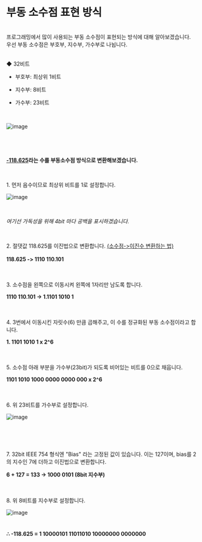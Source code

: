 # 부동 소수점 표현 방식 

<br>
프로그래밍에서 많이 사용되는 부동 소수점이 표현되는 방식에 대해 알아보겠습니다.
<br>우선 부동 소수점은 부호부, 지수부, 가수부로 나뉩니다.
<br><br>

◆ 32비트

- 부호부: 최상위 1비트

- 지수부: 8비트

- 가수부: 23비트 
<br>

![image](https://user-images.githubusercontent.com/46551002/75246483-341a8e80-5813-11ea-81ee-caa506fa4f76.png)


#
<br>

<b><u>-118.625</u>라는 수를 부동소수점 방식으로 변환해보겠습니다.</b>

<br>

<p>1. 먼저 음수이므로 최상위 비트를 1로 설정합니다.</p>


![image](https://user-images.githubusercontent.com/46551002/75246656-92e00800-5813-11ea-9474-09585a39f2f0.png)

<br>

<i>여기선 가독성을 위해 4bit 마다 공백을 표시하겠습니다.</i>

<br>

<p> 2. 절댓값 118.625를 이진법으로 변환합니다. <a href="https://woo-dev.tistory.com/93">(소수점->이진수 변환하는 법)</a> 
<br><br> <b>118.625 -> 1110 110.101</b>

<br>
<br>
<br>

<p>3. 소수점을 왼쪽으로 이동시켜 왼쪽에 1자리만 남도록 합니다.</p>
<b>1110 110.101 -> 1.1101 1010 1</b>

<br>
<br>
<br>

<p>4. 3번에서 이동시킨 자릿수(6) 만큼 곱해주고, 이 수를 정규화된 부동 소수점이라고 합니다. </p>
  <b>1. 1101 1010 1 x 2^6</b>

<br>
<br>
<br>

<p>5. 소수점 아래 부분을 가수부(23bit)가 되도록 비어있는 비트를 0으로 채웁니다.</p>
 <b>1101 1010 1000 0000 0000 000 x 2^6</b>
 
 <br>
 <br>
 <br>


<p>6. 위 23비트를 가수부로 설정합니다.</p>

![image](https://user-images.githubusercontent.com/46551002/75246682-a2f7e780-5813-11ea-9e3d-8cca735b8cb5.png)

<br>
<br>
<br>

<p>7. 32bit IEEE 754 형식엔 "Bias" 라는 고정된 값이 있습니다. 이는 127이며, bias를 2의 지수인 7에 더하고 이진법으로 변환합니다.</p>
 <b>6 + 127 = 133 -> 1000 0101  (8bit 지수부)</b>

 <br>
 <br>
 <br>

<p>8. 위 8비트를 지수부로 설정합니다.</p>

![image](https://user-images.githubusercontent.com/46551002/75246707-aee3a980-5813-11ea-99b4-7e54184d0d7f.png)

#

<b>∴  -118.625 = 1 10000101 11011010 10000000 0000000</b>


